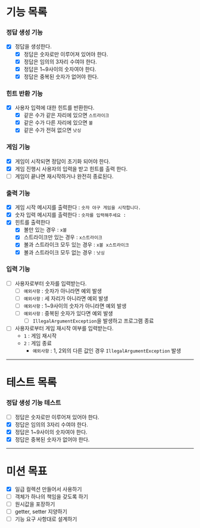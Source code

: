 # 기능 목록 #

### 정답 생성 기능 ###

- [X] 정답을 생성한다.
    - [X] 정답은 숫자로만 이루어져 있어야 한다.
    - [X] 정답은 임의의 3자리 수여야 한다.
    - [X] 정답은 1~9사이의 숫자여야 한다.
    - [X] 정답은 중복된 숫자가 없어야 한다.

### 힌트 반환 기능 ###

- [X] 사용자 입력에 대한 힌트를 반환한다.
    - [X] 같은 수가 같은 자리에 있으면 `스트라이크`
    - [X] 같은 수가 다른 자리에 있으면 `볼`
    - [X] 같은 수가 전혀 없으면 `낫싱`

### 게임 기능 ###

- [X] 게임이 시작되면 정답이 초기화 되어야 한다.
- [X] 게임 진행시 사용자의 입력을 받고 힌트를 출력 한다.
- [ ] 게임이 끝나면 재시작하거나 완전히 종료된다.

### 출력 기능 ###

- [X] 게임 시작 메시지를 출력한다 : `숫자 야구 게임을 시작합니다.`
- [X] 숫자 입력 메시지를 출력한다 : `숫자를 입력해주세요 : `
- [X] 힌트를 출력한다
    - [X] 볼만 있는 경우 : `x볼`
    - [X] 스트라이크만 있는 경우 : `x스트라이크`
    - [X] 볼과 스트라이크 모두 있는 경우 : `x볼 x스트라이크`
    - [X] 볼과 스트라이크 모두 없는 경우 : `낫싱`

### 입력 기능 ###

- [ ] 사용자로부터 숫자를 입력받는다.
    - [ ] `예외사항` : 숫자가 아니라면 예외 발생
    - [ ] `예외사항` : 세 자리가 아니라면 예외 발생
    - [ ] `예외사항` : 1~9사이의 숫자가 아니라면 예외 발생
    - [ ] `예외사항` : 중복된 숫자가 있다면 예외 발생
        - [ ] `IllegalArgumentException`을 발생하고 프로그램 종료
- [ ] 사용자로부터 게임 재시작 여부를 입력받는다.
    - `1` : 게임 재시작
    - `2` : 게임 종료
        - `예외사항` : 1, 2외의 다른 값인 경우 `IllegalArgumentException` 발생

--- 

# 테스트 목록 #

### 정답 생성 기능 테스트 ###

- [ ] 정답은 숫자로만 이루어져 있어야 한다.
- [X] 정답은 임의의 3자리 수여야 한다.
- [X] 정답은 1~9사이의 숫자여야 한다.
- [X] 정답은 중복된 숫자가 없어야 한다.

---

# 미션 목표 #

- [X] 일급 컬렉션 만들어서 사용하기
- [ ] 객체가 하나의 책임을 갖도록 하기
- [ ] 원시값을 포장하기
- [ ] getter, setter 지양하기
- [ ] 기능 요구 사항대로 설계하기